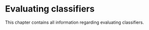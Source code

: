 # Evaluating classifiers

This chapter contains all information regarding evaluating classifiers.

```{tableofcontents}
```
